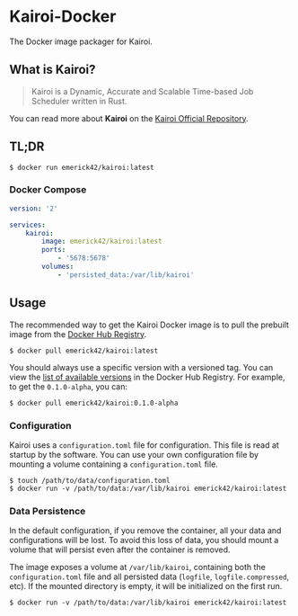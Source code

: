# Kairoi-Docker

The Docker image packager for Kairoi.

## What is Kairoi?

> Kairoi is a Dynamic, Accurate and Scalable Time-based Job Scheduler written in Rust.

You can read more about **Kairoi** on the [Kairoi Official Repository](https://github.com/emerick42/kairoi).

## TL;DR

```console
$ docker run emerick42/kairoi:latest
```

### Docker Compose

```yaml
version: '2'

services:
    kairoi:
        image: emerick42/kairoi:latest
        ports:
            - '5678:5678'
        volumes:
            - 'persisted_data:/var/lib/kairoi'
```

## Usage

The recommended way to get the Kairoi Docker image is to pull the prebuilt image from the [Docker Hub Registry](https://hub.docker.com/r/emerick42/kairoi).

```console
$ docker pull emerick42/kairoi:latest
```

You should always use a specific version with a versioned tag. You can view the [list of available versions](https://hub.docker.com/r/emerick42/kairoi/tags/) in the Docker Hub Registry. For example, to get the `0.1.0-alpha`, you can:

```console
$ docker pull emerick42/kairoi:0.1.0-alpha
```

### Configuration

Kairoi uses a `configuration.toml` file for configuration. This file is read at startup by the software. You can use your own configuration file by mounting a volume containing a `configuration.toml` file.

```console
$ touch /path/to/data/configuration.toml
$ docker run -v /path/to/data:/var/lib/kairoi emerick42/kairoi:latest
```

### Data Persistence

In the default configuration, if you remove the container, all your data and configurations will be lost. To avoid this loss of data, you should mount a volume that will persist even after the container is removed.

The image exposes a volume at `/var/lib/kairoi`, containing both the `configuration.toml` file and all persisted data (`logfile`, `logfile.compressed`, etc). If the mounted directory is empty, it will be initialized on the first run.

```console
$ docker run -v /path/to/data:/var/lib/kairoi emerick42/kairoi:latest
```
